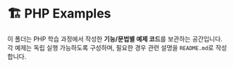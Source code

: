 # 🏗️ PHP Examples

이 폴더는 PHP 학습 과정에서 작성한 **기능/문법별 예제 코드**를 보관하는 공간입니다.  
각 예제는 독립 실행 가능하도록 구성하며, 필요한 경우 관련 설명을 `README.md`로 작성합니다.
